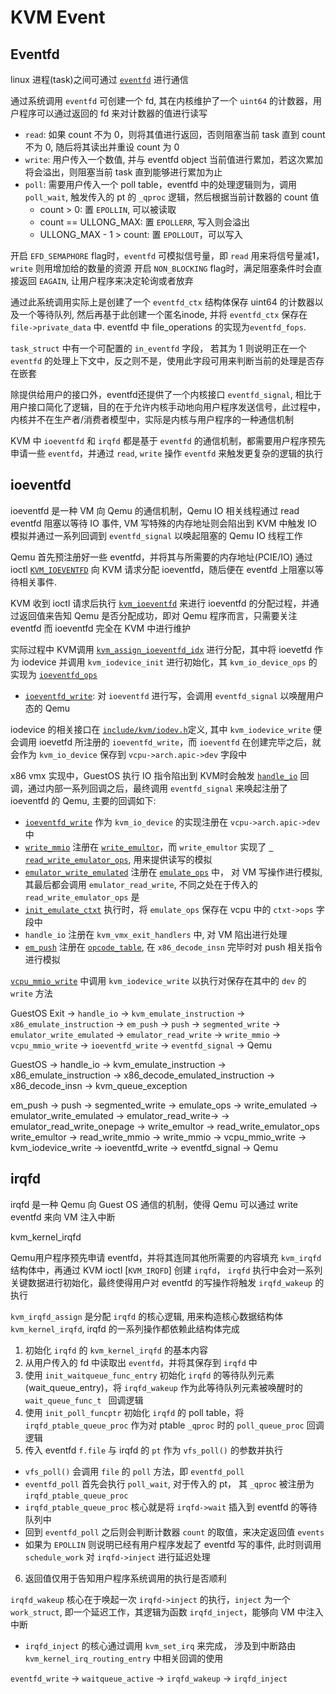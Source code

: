 # KVM Event

## Eventfd

linux 进程(task)之间可通过 [`eventfd`](https://man7.org/linux/man-pages/man2/eventfd.2.html) 进行通信

通过系统调用 `eventfd` 可创建一个 fd, 其在内核维护了一个 `uint64` 的计数器，用户程序可以通过返回的 fd 来对计数器的值进行读写
- `read`: 如果 count 不为 0，则将其值进行返回，否则阻塞当前 task 直到 count 不为 0, 随后将其读出并重设 count 为 0 
- `write`: 用户传入一个数值, 并与 eventfd object 当前值进行累加，若这次累加将会溢出，则阻塞当前 task 直到能够进行累加为止
- `poll`: 需要用户传入一个 poll table，eventfd 中的处理逻辑则为，调用 `poll_wait`, 触发传入的 pt 的 `_qproc` 逻辑，然后根据当前计数器的 count 值
  - count > 0: 置 `EPOLLIN`, 可以被读取
  - count == ULLONG_MAX: 置 `EPOLLERR`, 写入则会溢出
  - ULLONG_MAX - 1 > count: 置 `EPOLLOUT`，可以写入

开启 `EFD_SEMAPHORE` flag时，`eventfd` 可模拟信号量，即 `read` 用来将信号量减1，`write` 则用增加给的数量的资源
开启 `NON_BLOCKING` flag时，满足阻塞条件时会直接返回 `EAGAIN`, 让用户程序来决定轮询或者放弃


通过此系统调用实际上是创建了一个 `eventfd_ctx` 结构体保存 uint64 的计数器以及一个等待队列, 然后再基于此创建一个匿名inode, 并将 `eventfd_ctx` 保存在 `file->private_data` 中. eventfd 中 file_operations 的实现为`eventfd_fops`.

`task_struct` 中有一个可配置的 `in_eventfd` 字段， 若其为 1 则说明正在一个 `eventfd` 的处理上下文中，反之则不是，使用此字段可用来判断当前的处理是否存在嵌套

除提供给用户的接口外，eventfd还提供了一个内核接口 `eventfd_signal`, 相比于用户接口简化了逻辑，目的在于允许内核手动地向用户程序发送信号，此过程中，内核并不在生产者/消费者模型中，实际是内核与用户程序的一种通信机制

KVM 中 `ioeventfd` 和 `irqfd` 都是基于 `eventfd` 的通信机制，都需要用户程序预先申请一些 `eventfd`，并通过 `read`, `write` 操作 `eventfd` 来触发更复杂的逻辑的执行

## ioeventfd

ioeventfd 是一种 VM 向 Qemu 的通信机制，Qemu IO 相关线程通过 read eventfd 阻塞以等待 IO 事件, VM 写特殊的内存地址则会陷出到 KVM 中触发 IO 模拟并通过一系列回调到 `eventfd_signal` 以唤起阻塞的 Qemu IO 线程工作

Qemu 首先预注册好一些 eventfd，并将其与所需要的内存地址(PCIE/IO) 通过 ioctl [`KVM_IOEVENTFD`](https://elixir.bootlin.com/linux/v6.1.56/source/virt/kvm/kvm_main.c#L4793) 向 KVM 请求分配 ioeventfd，随后便在 eventfd 上阻塞以等待相关事件.

KVM 收到 ioctl 请求后执行 [`kvm_ioeventfd`](https://elixir.bootlin.com/linux/v6.1.56/source/virt/kvm/eventfd.c#L977) 来进行 ioeventfd 的分配过程，并通过返回值来告知 Qemu 是否分配成功，即对 Qemu 程序而言，只需要关注 eventfd 而 ioeventfd 完全在 KVM 中进行维护

实际过程中 KVM调用 [`kvm_assign_ioeventfd_idx`](https://elixir.bootlin.com/linux/v6.1.56/source/virt/kvm/eventfd.c#L804) 进行分配，其中将 ioevetfd 作为 iodevice 并调用 `kvm_iodevice_init` 进行初始化，其 `kvm_io_device_ops` 的实现为 [`ioeventfd_ops`](https://elixir.bootlin.com/linux/v6.1.56/source/virt/kvm/eventfd.c#L772)
- [`ioeventfd_write`](https://elixir.bootlin.com/linux/v6.1.56/source/virt/kvm/eventfd.c#L748): 对 `ioeventfd` 进行写，会调用 `eventfd_signal` 以唤醒用户态的 Qemu

iodevice 的相关接口在 [`include/kvm/iodev.h`](https://elixir.bootlin.com/linux/v6.1.56/source/include/kvm/iodev.h)定义, 其中 `kvm_iodevice_write` 便会调用 ioevetfd 所注册的 `ioeventfd_write`，而 `ioeventfd` 在创建完毕之后，就会作为 `kvm_io_device` 保存到 `vcpu->arch.apic->dev` 字段中

x86 vmx 实现中，GuestOS 执行 IO 指令陷出到 KVM时会触发 [`handle_io`](https://elixir.bootlin.com/linux/v6.1.56/source/arch/x86/kvm/vmx/vmx.c#L5287) 回调，通过内部一系列回调之后，最终调用 `eventfd_signal` 来唤起注册了 ioeventfd 的 Qemu, 主要的回调如下: 
- [`ioeventfd_write`](https://elixir.bootlin.com/linux/v6.1.56/source/virt/kvm/eventfd.c#L748) 作为 `kvm_io_device` 的实现注册在 `vcpu->arch.apic->dev` 中
- [`write_mmio`](https://elixir.bootlin.com/linux/v6.1.56/source/arch/x86/kvm/x86.c#L7521) 注册在 [`write_emultor`](https://elixir.bootlin.com/linux/v6.1.56/source/arch/x86/kvm/x86.c#L7550)，而 `write_emultor` 实现了 [` read_write_emulator_ops`](https://elixir.bootlin.com/linux/v6.1.56/source/arch/x86/kvm/x86.c#L7485), 用来提供读写的模拟
- [`emulator_write_emulated`](https://elixir.bootlin.com/linux/v6.1.56/source/arch/x86/kvm/x86.c#L7672) 注册在 [`emulate_ops`](https://elixir.bootlin.com/linux/v6.1.56/source/arch/x86/kvm/x86.c#L8255) 中， 对 VM 写操作进行模拟, 其最后都会调用 `emulator_read_write`, 不同之处在于传入的 `read_write_emulator_ops` 是
- [`init_emulate_ctxt`](https://elixir.bootlin.com/linux/v6.1.56/source/arch/x86/kvm/x86.c#L8338) 执行时，将 `emulate_ops` 保存在 vcpu 中的 `ctxt->ops` 字段中
- `handle_io` 注册在 `kvm_vmx_exit_handlers` 中, 对 VM 陷出进行处理
- [`em_push`](https://elixir.bootlin.com/linux/v6.1.56/source/arch/x86/kvm/emulate.c#L1857) 注册在 [`opcode_table`](https://elixir.bootlin.com/linux/v6.1.56/source/arch/x86/kvm/emulate.c#L4615), 在 `x86_decode_insn` 完毕时对 push 相关指令进行模拟

[`vcpu_mmio_write`](https://elixir.bootlin.com/linux/v6.1.56/source/arch/x86/kvm/x86.c#L7128) 中调用 `kvm_iodevice_write` 以执行对保存在其中的 `dev` 的 `write` 方法

GuestOS Exit -> `handle_io` -> `kvm_emulate_instruction` -> `x86_emulate_instruction` -> `em_push` -> `push` -> `segmented_write` -> `emulator_write_emulated` -> `emulator_read_write` -> `write_mmio` -> `vcpu_mmio_write` -> `ioeventfd_write` -> `eventfd_signal` -> Qemu


GuestOS -> handle_io -> kvm_emulate_instruction -> x86_emulate_instruction -> x86_decode_emulated_instruction -> x86_decode_insn -> kvm_queue_exception

em_push -> push -> segmented_write -> emulate_ops -> write_emulated -> emulator_write_emulated -> emulator_read_write-> -> emulator_read_write_onepage -> write_emultor -> read_write_emulator_ops write_emultor -> read_write_mmio -> write_mmio -> vcpu_mmio_write -> kvm_iodevice_write -> ioeventfd_write -> eventfd_signal -> Qemu

## irqfd

irqfd 是一种 Qemu 向 Guest OS 通信的机制，使得 Qemu 可以通过 write eventfd 来向 VM 注入中断

kvm_kernel_irqfd

Qemu用户程序预先申请 eventfd，并将其连同其他所需要的内容填充 `kvm_irqfd` 结构体中，再通过 KVM ioctl [`KVM_IRQFD`] 创建 `irqfd`， `irqfd` 执行中会对一系列关键数据进行初始化，最终使得用户对 eventfd 的写操作将触发 `irqfd_wakeup` 的执行

`kvm_irqfd_assign` 是分配 `irqfd` 的核心逻辑, 用来构造核心数据结构体 `kvm_kernel_irqfd`, irqfd 的一系列操作都依赖此结构体完成
1. 初始化 `irqfd` 的 `kvm_kernel_irqfd` 的基本内容
2. 从用户传入的 fd 中读取出 `eventfd`，并将其保存到 `irqfd` 中
3. 使用 `init_waitqueue_func_entry` 初始化 `irqfd` 的等待队列元素(wait_queue_entry)，将 `irqfd_wakeup` 作为此等待队列元素被唤醒时的 `wait_queue_func_t ` 回调逻辑
4. 使用 `init_poll_funcptr` 初始化 `irqfd` 的 poll table，将 `irqfd_ptable_queue_proc` 作为对 ptable `_qproc` 时的 `poll_queue_proc` 回调逻辑
5. 传入 eventfd `f.file` 与 irqfd 的 `pt` 作为 `vfs_poll()` 的参数并执行
- `vfs_poll()` 会调用 `file` 的 `poll` 方法，即 `eventfd_poll`
- `eventfd_poll` 首先会执行 `poll_wait`, 对于传入的 pt， 其 `_qproc` 被注册为 `irqfd_ptable_queue_proc`
- `irqfd_ptable_queue_proc` 核心就是将 `irqfd->wait` 插入到 eventfd 的等待队列中
- 回到 `eventfd_poll` 之后则会判断计数器 `count` 的取值，来决定返回值 `events`
- 如果为 `EPOLLIN` 则说明已经有用户程序发起了 eventfd 写的事件, 此时则调用 `schedule_work` 对 `irqfd->inject` 进行延迟处理
6. 返回值仅用于告知用户程序系统调用的执行是否顺利

`irqfd_wakeup` 核心在于唤起一次 `irqfd->inject` 的执行，`inject` 为一个 `work_struct`, 即一个延迟工作，其逻辑为函数 `irqfd_inject`，能够向 VM 中注入中断
- `irqfd_inject` 的核心通过调用 `kvm_set_irq` 来完成， 涉及到中断路由 `kvm_kernel_irq_routing_entry` 中相关回调的使用  

`eventfd_write` -> `waitqueue_active` -> `irqfd_wakeup` -> `irqfd_inject`